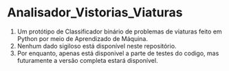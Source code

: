 # Analisador_Vistorias_Viaturas
1. Um protótipo de  Classificador binário de problemas de viaturas feito em Python por meio de Aprendizado de Máquina.
1. Nenhum dado sigiloso está disponível neste repositório.
1. Por enquanto, apenas está disponivel a parte de testes do codigo, mas futuramente a versão completa estará disponível.
